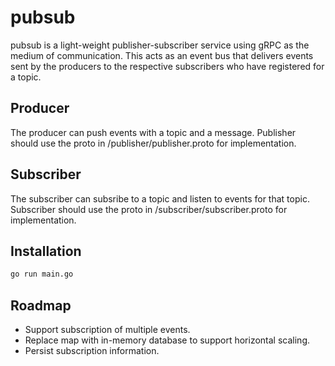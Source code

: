 # pubsub

pubsub is a light-weight publisher-subscriber service using gRPC as the medium of communication. This acts as an event bus that delivers events sent by the producers to the respective subscribers who have registered for a topic.

## Producer
The producer can push events with a topic and a message. Publisher should use the proto in /publisher/publisher.proto for implementation.

## Subscriber
The subscriber can subsribe to a topic and listen to events for that topic. Subscriber should use the proto in /subscriber/subscriber.proto for implementation.

## Installation 
```sh
go run main.go
```

## Roadmap
- Support subscription of multiple events.
- Replace map with in-memory database to support horizontal scaling.
- Persist subscription information.
